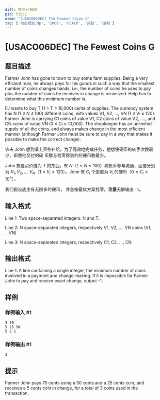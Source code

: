 ```yaml
---
diff: 提高+/省选-
pid: P2851
name: "[USACO06DEC] The Fewest Coins G"
tag: ['动态规划,dp', '2006', 'USACO', '背包', '进制']
---
```

# [USACO06DEC] The Fewest Coins G
## 题目描述

Farmer John has gone to town to buy some farm supplies. Being a very efficient man, he always pays for his goods in such a way that the smallest number of coins changes hands, i.e., the number of coins he uses to pay plus the number of coins he receives in change is minimized. Help him to determine what this minimum number is.

FJ wants to buy T (1 ≤ T ≤ 10,000) cents of supplies. The currency system has N (1 ≤ N ≤ 100) different coins, with values V1, V2, ..., VN (1 ≤ Vi ≤ 120). Farmer John is carrying C1 coins of value V1, C2 coins of value V2, ...., and CN coins of value VN (0 ≤ Ci ≤ 10,000). The shopkeeper has an unlimited supply of all the coins, and always makes change in the most efficient manner (although Farmer John must be sure to pay in a way that makes it possible to make the correct change).

农夫 John 想到镇上买些补给。为了高效地完成任务，他想使硬币的转手次数最少。即使他交付的硬 币数与找零得到的的硬币数最少。 


John 想要买价值为 $T$ 的东西。有 $N$（$1 \le N \le 100$）种货币参与流通，面值分别为 $V_1,V_2,\dots,V_N$（$1 \le V_i \le 120$）。John 有 $C_i$ 个面值为 $V_i$ 的硬币（$0 \le C_i \le 10 ^ 4$）。

我们假设店主有无限多的硬币， 并总按最优方案找零。**注意**无解输出 `-1`。

## 输入格式

Line 1: Two space-separated integers: N and T.


Line 2: N space-separated integers, respectively V1, V2, ..., VN coins (V1, ...VN)


Line 3: N space-separated integers, respectively C1, C2, ..., CN

## 输出格式

Line 1: A line containing a single integer, the minimum number of coins involved in a payment and change-making. If it is impossible for Farmer John to pay and receive exact change, output -1.

## 样例

### 样例输入 #1
```
3 70
5 25 50
5 2 1
```
### 样例输出 #1
```
3
```
## 提示

Farmer John pays 75 cents using a 50 cents and a 25 cents coin, and receives a 5 cents coin in change, for a total of 3 coins used in the transaction.

